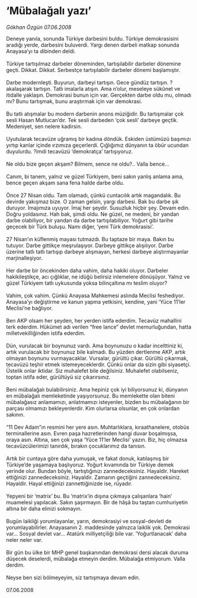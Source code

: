 # ‘Mübalağalı yazı’

*Gökhan Özgün 07.06.2008*

<div class="taraf_structure_2col_1zq">
<div class="margen_n">



 <p>Deneye yanıla, sonunda Türkiye darbesini buldu. Türkiye demokrasisini aradığı yerde, darbesini buluverdi. Yargı denen darbeli matkap sonunda Anayasa’yı ta dibinden deldi. <br/>
<br/>
Türkiye tartışılmaz darbeler döneminden, tartışılabilir darbeler dönemine geçti. Dikkat. Dikkat. Serbestçe tartışılabilir darbeler dönemi başlamıştır. <br/>
<br/>
Darbe modernleşti. Buyurun, darbeyi tartışın. Gece gündüz tartışın. ?akalaşarak tartışın. Tatlı imalarla atışın. Ama n’olur, meseleye sükûnet ve itidalle yaklaşın. Demokrasi bunun için var. Gerçekten darbe oldu mu, olmadı mı? Bunu tartışmak, bunu araştırmak için var demokrasi. <br/>
<br/>
Bu tatlı atışmalar bu modern darbenin anons müziğidir. Bu tartışmalar çok sesli Hasan Mutlucan’dır. Tek sesli darbeden ‘çok sesli’ darbeye geçtik. Medeniyet, sen nelere kadirsin.<br/>
<br/>
Uyutularak tecavüze uğramış bir kadına döndük. Eskiden üstümüzü başımızı yırtıp kanlar içinde ırzımıza geçerlerdi. Çığlığımız dünyanın ta öbür ucundan duyulurdu. ?imdi tecavüzü ‘demokratça’ tartışıyoruz. <br/>
<br/>
Ne oldu bize geçen akşam? Bilmem, sence ne oldu?.. Valla bence...<br/>
<br/>
Canım, bi tanem, yalnız ve güzel Türkiyem, beni sakın yanlış anlama ama, bence geçen akşam sana fena halde darbe oldu. <br/>
<br/>
Önce 27 Nisan oldu. Tam olamadı, çünkü cuntacılık artık magandalık. Bu devirde yakışmaz bize. O zaman gelsin, yargı darbesi. Bak bu darbe şık duruyor. İmajımıza uyuyor. İmaj her şeydir. Susuzluk hiçbir şey. Devam edin. Doğru yoldasınız. Hah bak, şimdi oldu. Ne güzel, ne medeni, bir yandan darbe olabiliyor, bir yandan da darbe tartışılabiliyor. Yoğurt gibi tarihe geçecek bir Türk buluşu. Namı diğer, ‘yeni Türk demokrasisi’.<br/>
<br/>
27 Nisan’ın küflenmiş mayası tutmazdı. Bu taptaze bir maya. Bakın bu tutuyor. Darbe gittikçe meşrulaşıyor. Darbeye gittikçe alışılıyor. Darbe üzerine tatlı tatlı tartışıp darbeye alışmayan, herkesi darbeye alıştırmayanlar marjinalleşiyor. <br/>
<br/>
Her darbe bir öncekinden daha vahim, daha hakiki oluyor. Darbeler hakikileştikçe, acı çığlıklar, ne idüğü belirsiz inlemelere dönüşüyor. Yalnız ve güzel Türkiyem tatlı uykusunda yoksa bilinçaltına mı teslim oluyor? <br/>
<br/>
Vahim, çok vahim. Çünkü Anayasa Mahkemesi aslında Meclisi feshediyor. Anayasa’yı değiştirme ve kanun yapma yetkisini, kendine, yani ‘Yüce 11’ler Meclisi’ne bağlıyor. <br/>
<br/>
Ben AKP olsam her şeyden, her yerden istifa ederdim. Tecavüz mahallini terk ederdim. Hükümet adı verilen “free lance” devlet memurluğundan, hatta milletvekilliğinden istifa ederdim. <br/>
<br/>
Dün, vurulacak bir boynunuz vardı. Ama boynunuzu o kadar incelttiniz ki, artık vurulacak bir boynunuz bile kalmadı. Bu yüzden dertlenme AKP, artık olmayan boynunu vurmayacaklar. Vursalar, gürültü çıkar. Gürültü çıkarmak, tecavüzü teşhir etmek istemeyeceklerdir. Çünkü onlar da sizin gibi siyasetçi. Üstelik onlar iktidar. Siz muhalefet bile değilsiniz. Muhalefet olabilseniz, toptan istifa eder, gürültüyü siz çıkarırsınız.<br/>
<br/>
Beni mübalağalı bulabilirsiniz. Ama hepiniz çok iyi biliyorsunuz ki, dünyanın en mübalağalı memleketinde yaşıyorsunuz. Bu memlekette olan biteni mübalağasız anlamamızı, anlatmamızı isteyenler, bizden bu mübalağanın bir parçası olmamızı bekleyenlerdir. Kim olurlarsa olsunlar, en çok onlardan sakının. <br/>
<br/>
“11 Dev Adam”ın resmini her yere asın. Muhtarlıklara, kıraathanelere, otobüs terminallerine asın. Evren paşa hazretlerinden hangi duvar boşalmışsa, oraya asın. Altına, sen çok yaşa ‘Yüce 11’ler Meclisi’ yazın. Biz, hiç olmazsa tecavüzcülerimizi tanırdık, bırakın çocuklarımız da tanısın. <br/>
<br/>
Artık bir cuntaya göre daha yumuşak, ve fakat donuk, katılaşmış bir Türkiye’de yaşamaya başlıyoruz. Yoğurt kıvamında bir Türkiye demek yerinde olur. Bundan böyle, tartıştığınızı zannedeceksiniz. Hayaldir. Hareket ettiğinizi zannedeceksiniz. Hayaldir. Zamanın geçtiğini zannedeceksiniz. Hayaldir. Hayal ettiğinizi zannettiğinizde ise, rüyadır.<br/>
<br/>
Yepyeni bir ‘matrix’ bu. Bu ‘matrix’in dışına çıkmaya çalışanlara ‘hain’ muamelesi yapılacak. Sakın şaşırmayın. Bir de hâşâ bu taştan cumhuriyetin altına bir daha elinizi sokmayın. <br/>
<br/>
Bugün laikliği yorumlayanlar, yarın, demokrasiyi ve sosyal-devleti de yorumlayabilirler. Anayasanın 2. maddesinde yalnızca laiklik yok. Demokrasi var... Sosyal devlet var... Atatürk milliyetçiliği bile var. ‘Yoğurtlanacak’ daha neler neler var.<br/>
<br/>
Bir gün bu ülke bir MHP genel başkanından demokrasi dersi alacak duruma düşecek deselerdi, mübalağa etmeyin derdim. Mübalağa etmiyorum. Valla derdim.<br/>
<br/>
Neyse ben sizi bölmeyeyim, siz tartışmaya devam edin.<br/>
<br/>
07.06.2008</p>

<br/>


<div id="taraf_not">
</div>

</div>


</div>
